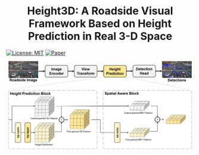 <p align="center">

  <h1 align="center">Height3D: A Roadside Visual Framework Based on Height Prediction in Real 3-D Space</h1>
  
  </p>

[![License: MIT](https://img.shields.io/badge/License-MIT-yellow.svg)](https://opensource.org/licenses/MIT)
[![Paper](https://img.shields.io/badge/Paper-b31b1b.svg)](https://ieeexplore.ieee.org/document/11005676)

<p align="center">
<img src="docs/assets/height3d_fig3.png" width="800" alt="" class="img-responsive">
</p>
<p align="center">
<img src="docs/assets/height3d_fig8.png" width="800" alt="" class="img-responsive">
</p>
